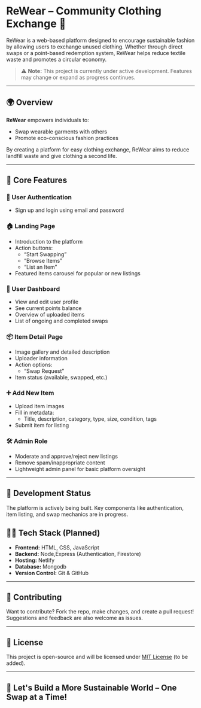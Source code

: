 # ReWear – Community Clothing Exchange 👕

ReWear is a web-based platform designed to encourage sustainable fashion by allowing users to exchange unused clothing. Whether through direct swaps or a point-based redemption system, ReWear helps reduce textile waste and promotes a circular economy.

> ⚠️ **Note:** This project is currently under active development. Features may change or expand as progress continues.

---

## 🌍 Overview

**ReWear** empowers individuals to:
- Swap wearable garments with others
- Promote eco-conscious fashion practices

By creating a platform for easy clothing exchange, ReWear aims to reduce landfill waste and give clothing a second life.

---

## 🚀 Core Features

### 🔐 User Authentication
- Sign up and login using email and password

### 🏠 Landing Page
- Introduction to the platform
- Action buttons:
  - “Start Swapping”
  - “Browse Items”
  - “List an Item”
- Featured items carousel for popular or new listings

### 👤 User Dashboard
- View and edit user profile
- See current points balance
- Overview of uploaded items
- List of ongoing and completed swaps

### 📦 Item Detail Page
- Image gallery and detailed description
- Uploader information
- Action options:
  - “Swap Request”
- Item status (available, swapped, etc.)

### ➕ Add New Item
- Upload item images
- Fill in metadata:
  - Title, description, category, type, size, condition, tags
- Submit item for listing

### 🛠️ Admin Role
- Moderate and approve/reject new listings
- Remove spam/inappropriate content
- Lightweight admin panel for basic platform oversight

---

## 📅 Development Status

The platform is actively being built. Key components like authentication, item listing, and swap mechanics are in progress.

## 🧑‍💻 Tech Stack (Planned)

- **Frontend:** HTML, CSS, JavaScript
- **Backend:** Node,Express (Authentication, Firestore)
- **Hosting:** Netlify
- **Database:** Mongodb
- **Version Control:** Git & GitHub

---

## 🤝 Contributing

Want to contribute? Fork the repo, make changes, and create a pull request! Suggestions and feedback are also welcome as issues.

---

## 📄 License

This project is open-source and will be licensed under [MIT License](LICENSE) (to be added).

---

## 🌱 Let's Build a More Sustainable World – One Swap at a Time!
